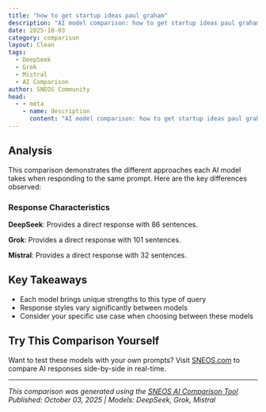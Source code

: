 ```yaml
---
title: "how to get startup ideas paul graham"
description: "AI model comparison: how to get startup ideas paul graham..."
date: 2025-10-03
category: comparison
layout: Clean
tags:
  - DeepSeek
  - Grok
  - Mistral
  - AI Comparison
author: SNEOS Community
head:
  - - meta
    - name: description
      content: "AI model comparison: how to get startup ideas paul graham..."
---
```


<ChatComparison
  title="how to get startup ideas paul graham"
  prompt="how to get startup ideas paul graham"
  :responses='{
    "DeepSeek": "Of course. Paul Graham, the co-founder of Y Combinator, has written extensively and influentially on how to get startup ideas. His most famous essay on the topic is simply called **[\u0022How to Get Startup Ideas.\u0022](http://www.paulgraham.com/startupideas.html)**\n\nThe core of his philosophy can be summarized in one sentence: **\u0022Live in the future and build what seems interesting.\u0022**\n\nHere\u2019s a breakdown of his key principles, synthesized from that essay and others.\n\n### The Central Thesis: Don\u0027t Try to \u0022Come Up with an Idea\u0022\n\nGraham argues that the classic image of someone sitting down and trying to \u0022think of a startup idea\u0022 is not only ineffective but often leads to bad ideas. These forced ideas tend to be:\n*   **Derivative:** Slight variations on existing, successful companies (e.g., \u0022It\u0027s like Facebook, but for cat owners\u0022).\n*   **Built for Imaginary Users:** You\u0027re creating a solution for a problem you don\u0027t personally have.\n*   **Too Broad and Vague:** Lacking a specific, painful problem to solve.\n\n### The Two-Step Formula for Good Startup Ideas\n\nAccording to Graham, great startup ideas have a very specific origin. They come from:\n\n**1. Finding a Problem (The \u0022Well\u0022)**\nYou don\u0027t *invent* a problem; you *discover* one. The best way to do this is to become the kind of person who finds problems early.\n\n*   **Be at the Leading Edge of a Rapidly Changing Field:** This is what \u0022live in the future\u0022 means. When you\u0027re deeply involved in a field that\u0027s changing fast (e.g., AI, biotech, developer tools), you encounter needs and frustrations that most people haven\u0027t even seen yet. You\u0027re living in their future.\n*   **Look for Things That Are \u0022Missing\u0022:** Pay attention to things that seem inefficient, broken, or needlessly tedious. What do you wish someone would build for *you*? What do you and your peers complain about?\n*   **Work on Your Own Problems:** The problems you face yourself are the realest ones. You understand the nuance and the pain points intimately. You are the perfect first user.\n\n**2. Building a Solution (The \u0022Bucket\u0022)**\nOnce you\u0027ve found a real, personal problem, the next step is almost automatic.\n\n*   **The Solution Will Seem Obvious:** For a problem you deeply understand, the solution often presents itself. It might not be obvious to the outside world, but it will be to you.\n*   **Build it for Yourself (and a Few Others):** Initially, you might just be building a tool for yourself. But if you\u0027re on the leading edge, there will be others like you who have the same problem. Your initial market might be small, but it will be real and desperate for a solution.\n\n### Key Principles and Mental Shifts\n\n*   **Look for \u0022Organic\u0022 Ideas:** Good ideas don\u0027t feel like brilliant inventions; they feel like *discoveries*. They are things that were already needed, just waiting for someone to notice.\n*   **Idea vs. Company:** Don\u0027t worry if the initial idea seems too small. Google started as a \u0022better search engine,\u0022 which was a small-seeming improvement in a crowded market. The company grows out of the initial seed. The initial idea is just a starting point.\n*   **Avoid \u0022Schlep Blindness\u0022:** (From his essay [\u0022Schlep Blindness\u0022](http://www.paulgraham.com/schlep.html)) Don\u0027t ignore a promising idea just because it looks like it involves a lot of boring, tedious work (\u0022schleps\u0022). These are often barriers to entry that protect you from competitors.\n*   **Let Ideas \u0022Grow\u0022:** Don\u0027t force a fully-formed, billion-dollar plan on day one. Start with a simple, usable product (a \u0022MVP\u0022) and let your users guide its evolution.\n*   **Talk to Users:** This is a Y Combinator mantra. Once you have a prototype, get it in front of users immediately. Their feedback is the most valuable data you can get.\n\n### Practical, Actionable Advice\n\n1.  **Become a Builder:** You can\u0027t \u0022build what\u0027s interesting\u0022 if you can\u0027t build. Learn to code, design, or whatever skill lets you create in your domain.\n2.  **Develop Deep Interests:** Dive deeply into your hobbies and professional work. The deeper you go, the more likely you are to find problems that are non-obvious to casual observers.\n3.  **Identify a \u0022Delta\u0022 (A Gap):** Look for the gap between the current state of technology and what it *could* be. For example, a few years ago, the \u0022delta\u0022 was between clunky desktop software and sleek mobile apps. Today, it might be between using generic AI tools and having a deeply integrated, personalized AI workflow.\n4.  **Ignore \u0022Trends\u0022 for their own sake:** Don\u0027t start a company in AI just because it\u0027s hot. But if you\u0027re working with AI every day and stumble upon a specific, painful problem, then you have a real opportunity.\n\n---\n\n### Examples in the Spirit of Graham\u0027s Advice\n\n*   **Stripe:** The Collison brothers were technical founders who found online payments painfully difficult. They built Stripe *for themselves* and other developers like them. They lived in the future of web development and built what was missing.\n*   **Airbnb:** Joe Gebbia and Brian Chesky couldn\u0027t afford their rent. They had a very personal problem (needing money) and a specific asset (extra space in their apartment). They built a simple site to rent out air mattresses\u2014a solution for their own immediate, painful problem.\n*   **Dropbox:** Drew Houston was frustrated by forgetting his USB drive and existing sync tools being unreliable. He built a simple solution for his own problem, which turned out to be a problem for millions.\n\n### In a Nutshell:\n\n| **What NOT to Do**                                      | **What TO Do (The PG Way)**                                      |\n| ------------------------------------------------------- | ---------------------------------------------------------------- |\n| Sit in a room and brainstorm.                           | Go out into the world and build things.                          |\n| Look for ideas that sound big.                          | Look for small, specific problems you understand deeply.         |\n| Ask \u0022What do people want?\u0022                              | Ask **\u0022What do *I* want?\u0022** and **\u0022What\u0027s missing?\u0022**            |\n| Try to be the \u0022next Facebook.\u0022                          | Be the first you, solving a problem no one else has noticed yet. |\n| Be intimidated by boring, hard work (Schleps).          | Recognize that schleps are a protective moat.                    |\n\n**Start by becoming the kind of person who has good ideas\u2014a curious builder at the forefront of change\u2014and the ideas will find you.**",
    "Grok": "Paul Graham, a renowned entrepreneur, programmer, and essayist, is the co-founder of Y Combinator, a startup accelerator that has helped launch companies like Airbnb, Dropbox, and Stripe. He has written extensively about startups and innovation, and his essays are a goldmine for aspiring entrepreneurs. In his essay \u0022How to Get Startup Ideas\u0022 (November 2012), Graham shares actionable advice on generating startup ideas. Below is a summary of his key points, along with some additional context and practical steps to apply his advice:\n\n---\n\n### 1. **Look for Problems, Especially Your Own**\n   - **Key Idea**: The best startup ideas often come from solving problems you personally experience. When you\u2019re frustrated by something in your own life, you\u2019re more likely to understand the problem deeply and be motivated to solve it.\n   - **Why It Works**: Solving your own problems ensures you have genuine insight into the pain points and can empathize with your target audience. It also makes you more passionate about the solution.\n   - **How to Apply**: \n     - Keep a notebook or digital document to jot down things that frustrate you in daily life (e.g., inefficient processes, missing tools, or unmet needs).\n     - Ask yourself, \u201CWhat do I wish existed?\u201D or \u201CWhat\u2019s something I keep complaining about?\u201D\n     - Example: Travis Kalanick and Garrett Camp came up with Uber because they struggled to find a cab in San Francisco.\n\n---\n\n### 2. **Live in the Future**\n   - **Key Idea**: Look for trends and emerging technologies that are just starting to gain traction. Build solutions for the way the world is heading, not where it is right now.\n   - **Why It Works**: Early adopters of new technology often face unsolved problems, creating opportunities for startups to innovate.\n   - **How to Apply**:\n     - Stay curious about cutting-edge technologies (e.g., AI, blockchain, renewable energy) and think about how they might change behavior or industries.\n     - Read tech blogs, follow thought leaders on platforms like Twitter, and attend conferences or meetups to spot trends.\n     - Example: Airbnb emerged from the trend of the sharing economy and people\u2019s growing comfort with online transactions and trust in strangers.\n\n---\n\n### 3. **Look for Things That Don\u2019t Make Sense**\n   - **Key Idea**: Pay attention to inefficiencies or outdated practices in industries or everyday life. Things that seem \u201Cbroken\u201D or illogical are often opportunities for disruption.\n   - **Why It Works**: Many industries or processes haven\u2019t been updated in decades because no one has challenged the status quo.\n   - **How to Apply**:\n     - Question why certain things are done a certain way (e.g., \u201CWhy do we still wait in long lines for X?\u201D or \u201CWhy hasn\u2019t Y been digitized?\u201D).\n     - Look at older industries (e.g., construction, education, healthcare) that have resisted change but are ripe for innovation.\n     - Example: Tesla saw that the automotive industry was slow to adopt electric vehicles and built a company around that gap.\n\n---\n\n### 4. **Work on Something You\u2019re Passionate About**\n   - **Key Idea**: Choose ideas that align with your skills, interests, or curiosity. Startups are hard, and passion keeps you going through tough times.\n   - **Why It Works**: If you\u2019re not excited about the problem, you\u2019re less likely to stick with it when challenges arise.\n   - **How to Apply**:\n     - Reflect on what you enjoy doing or learning about in your free time. Could that be turned into a business?\n     - Combine your expertise with a problem space (e.g., if you\u2019re a programmer who loves fitness, build a tech solution for fitness enthusiasts).\n     - Example: Steve Wozniak\u2019s love for electronics led to the creation of the first Apple computer.\n\n---\n\n### 5. **Talk to People and Listen for \u201CWish Lists\u201D**\n   - **Key Idea**: Startup ideas often come from hearing other people complain about problems or express a desire for something that doesn\u2019t exist.\n   - **Why It Works**: People\u2019s frustrations and unfulfilled needs are a direct signal of market demand.\n   - **How to Apply**:\n     - Have conversations with friends, colleagues, or strangers and listen for phrases like \u201CI wish there was\u2026\u201D or \u201CIt\u2019s so annoying that\u2026\u201D\n     - Join online communities (e.g., Reddit, forums, social media groups) to see what people are discussing or complaining about in specific niches.\n     - Example: Dropbox was inspired when Drew Houston forgot his USB drive and wished for a better way to access files across devices.\n\n---\n\n### 6. **Find a Niche and Start Small**\n   - **Key Idea**: Don\u2019t try to solve a massive problem right away. Start with a small, specific audience or problem and expand from there.\n   - **Why It Works**: Focusing on a niche allows you to build something useful quickly and get feedback from real users, which helps refine the idea.\n   - **How to Apply**:\n     - Break down a larger problem into smaller, solvable pieces (e.g., instead of \u201Cfixing education,\u201D focus on \u201Chelping college students prepare for exams\u201D).\n     - Identify a specific group of people with a shared pain point and build a solution just for them.\n     - Example: Facebook started as a platform exclusively for Harvard students before expanding globally.\n\n---\n\n### 7. **Turn Off Filters and Brainstorm Freely**\n   - **Key Idea**: Don\u2019t dismiss ideas too quickly as \u201Cimpossible\u201D or \u201Cnot profitable.\u201D Allow yourself to think creatively and explore unconventional solutions.\n   - **Why It Works**: Many great ideas seem crazy or impractical at first (e.g., renting out rooms in your house to strangers via Airbnb).\n   - **How to Apply**:\n     - Set aside time for brainstorming sessions where no idea is too \u201Cout there.\u201D\n     - Write down every idea, even if it seems silly, and revisit them later to see if there\u2019s potential.\n     - Example: Twitter started as a quirky side project for sharing short status updates, which many thought was pointless at the time.\n\n---\n\n### 8. **Look at What\u2019s Working Elsewhere**\n   - **Key Idea**: Borrow ideas from other markets, countries, or industries and adapt them to a new context.\n   - **Why It Works**: A solution that works in one place might not exist elsewhere, creating an opportunity for you to localize or repurpose it.\n   - **How to Apply**:\n     - Research successful startups in other countries or industries and ask, \u201CCould this work here with some changes?\u201D\n     - Look at historical innovations and see if they can be modernized (e.g., the concept of \u201Cride-sharing\u201D existed with taxis long before Uber digitized it).\n     - Example: Many e-commerce platforms in developing countries were inspired by Amazon\u2019s model but adapted to local payment systems and logistics.\n\n---\n\n### 9. **Don\u2019t Force It\u2014Let Ideas Come Naturally**\n   - **Key Idea**: Instead of sitting down to \u201Cthink of a startup idea,\u201D immerse yourself in interesting problems, communities, and technologies. Ideas will emerge organically.\n   - **Why It Works**: Forced brainstorming often leads to uninspired or derivative ideas, while genuine curiosity sparks originality.\n   - **How to Apply**:\n     - Spend time learning about new fields, meeting new people, or trying new hobbies. Inspiration often comes from unexpected places.\n     - Be patient; good ideas often take time to form as you gather more knowledge and experiences.\n     - Example: Paul Graham himself notes that many Y Combinator startups pivoted to better ideas after starting with something else, because the founders learned more about the problem space over time.\n\n---\n\n### Additional Tips from Paul Graham\u2019s Philosophy\n- **Build Something People Want**: Focus on creating value for users first. If you solve a real problem, the business model will often follow.\n- **Iterate Quickly**: Don\u2019t overthink or overplan. Build a minimum viable product (MVP) and get feedback from real users as soon as possible.\n- **Team Matters More Than the Idea**: A great team can pivot and improve a mediocre idea, but a bad team can ruin a great one. Partner with people who complement your skills and share your vision.\n\n---\n\n### Final Thoughts\nPaul Graham emphasizes that the best startup ideas come from a combination of personal experience, curiosity, and a willingness to experiment. It\u2019s less about having a \u201Ceureka\u201D moment and more about cultivating a mindset of problem-solving and observation. Start by solving small problems in your own life or community, stay open to new trends and technologies, and don\u2019t be afraid to iterate or pivot as you learn more.\n\nIf you\u2019re interested in diving deeper, read Paul Graham\u2019s original essay \u0022How to Get Startup Ideas\u0022 on his website (paulgraham.com). His other essays, like \u0022Do Things That Don\u2019t Scale\u0022 and \u0022Startup = Growth,\u0022 also provide valuable insights for aspiring founders.\n\nDo you have a specific area or problem you\u2019re curious about? I\u2019d be happy to help brainstorm or refine potential ideas!",
    "Mistral": "Paul Graham, the co-founder of Y Combinator, has written extensively about startup ideas and how to generate them. Here are some key points from his essays and talks:\n\n1. **Look for Problems**: Startup ideas often begin with identifying a problem that needs solving. Look for problems in your own life or in the lives of people around you. The more painful the problem, the better the idea.\n\n2. **Live in the Future**: Graham suggests that you should try to live in the future and build what seems interesting. By the time the mainstream catches up to you, you\u0027ll be onto something else.\n\n3. **Be Domain-Oriented**: Focus on areas where you have expertise. It\u0027s much easier to come up with ideas and execute on them when you deeply understand the domain.\n\n4. **Think About What\u0027s Missing**: Look for things that are missing in the world. What do you wish existed that doesn\u0027t?\n\n5. **Observe Trends**: Pay attention to trends and think about what they enable. For example, the trend of remote work enables new kinds of companies and services.\n\n6. **Combine Ideas**: Some of the best ideas are combinations of existing ideas. Think about how you can combine different ideas to create something new.\n\n7. **Iterate**: Don\u0027t try to come up with the perfect idea right away. Start with a rough idea and iterate on it based on feedback and new insights.\n\n8. **Work on Ideas That Could Be Big**: Make sure your idea has the potential to be a big business. It\u0027s just as hard to work on a small idea as a big one, so you might as well work on something big.\n\n9. **Solve a Single Problem**: A good startup idea should be a simple, clear, unequivocal statement of a problem you\u0027re going to solve.\n\n10. **Write Down Your Ideas**: Keep a list of ideas and review it regularly. The act of writing down ideas can help you think more clearly and generate more ideas.\n\nHere are some of Paul Graham\u0027s essays that delve into these topics:\n- \u0022How to Get Startup Ideas\u0022\n- \u0022The Hardest Lessons for Startups to Learn\u0022\n- \u0022Before the Startup\u0022\n- \u0022Startup Ideas We\u0027d Like to Fund\u0022\n\nYou can find these essays on the Y Combinator website or Paul Graham\u0027s personal website."
  }'
  published-date="20:02"
/>

## Analysis

This comparison demonstrates the different approaches each AI model takes when responding to the same prompt. Here are the key differences observed:

### Response Characteristics

**DeepSeek**: Provides a direct response with 86 sentences. 

**Grok**: Provides a direct response with 101 sentences. 

**Mistral**: Provides a direct response with 32 sentences. 

## Key Takeaways

- Each model brings unique strengths to this type of query
- Response styles vary significantly between models
- Consider your specific use case when choosing between these models

## Try This Comparison Yourself

Want to test these models with your own prompts? Visit [SNEOS.com](https://sneos.com) to compare AI responses side-by-side in real-time.

---

*This comparison was generated using the [SNEOS AI Comparison Tool](https://sneos.com)*
*Published: October 03, 2025 | Models: DeepSeek, Grok, Mistral*
